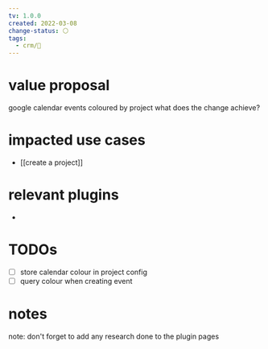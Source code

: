 ```yaml
---
tv: 1.0.0
created: 2022-03-08
change-status: ⚪
tags:
  - crm/🌿
---
```


# value proposal
google calendar events coloured by project
what does the change achieve?

# impacted use cases
- [[create a project]]

# relevant plugins
- 

# TODOs
- [ ] store calendar colour in project config
- [ ] query colour when creating event

# notes

note: don't forget to add any research done to the plugin pages






